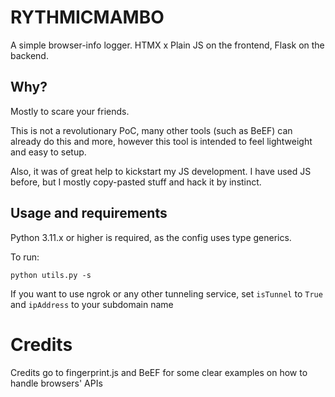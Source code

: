 # RYTHMICMAMBO

A simple browser-info logger. HTMX x Plain JS on the frontend, Flask on the backend.

## Why?

Mostly to scare your friends.

This is not a revolutionary PoC, many other tools (such as BeEF) can already do this and more,
however this tool is intended to feel lightweight and easy to setup.

Also, it was of great help to kickstart my JS development. I have used JS before, but I mostly
copy-pasted stuff and hack it by instinct.

## Usage and requirements

Python 3.11.x or higher is required, as the config uses type generics.

To run:

    python utils.py -s

If you want to use ngrok or any other tunneling service, set `isTunnel` to `True` and `ipAddress` to your subdomain name

# Credits
Credits go to fingerprint.js and BeEF for some clear examples on how to handle browsers' APIs